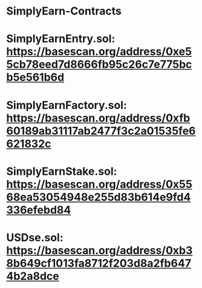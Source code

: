 # SimplyEarn-Contracts

# SimplyEarnEntry.sol: https://basescan.org/address/0xe55cb78eed7d8666fb95c26c7e775bcb5e561b6d
# SimplyEarnFactory.sol: https://basescan.org/address/0xfb60189ab31117ab2477f3c2a01535fe6621832c
# SimplyEarnStake.sol: https://basescan.org/address/0x5568ea53054948e255d83b614e9fd4336efebd84
# USDse.sol: https://basescan.org/address/0xb38b649cf1013fa8712f203d8a2fb6474b2a8dce